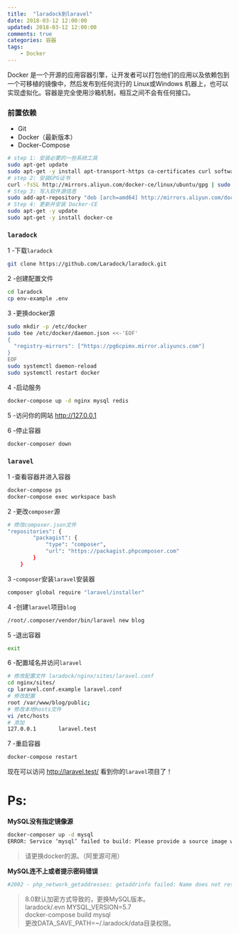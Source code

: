 ```yaml
---
title:  "laradock到laravel"
date: 2018-03-12 12:00:00
updated: 2018-03-12 12:00:00
comments: true
categories: 容器
tags:
    - Docker
---
```


Docker 是一个开源的应用容器引擎，让开发者可以打包他们的应用以及依赖包到一个可移植的镜像中，然后发布到任何流行的 Linux或Windows 机器上，也可以实现虚拟化。容器是完全使用沙箱机制，相互之间不会有任何接口。
 <!-- more -->

### 前置依赖
* Git
* Docker（最新版本）
* Docker-Compose

```bash
# step 1: 安装必要的一些系统工具
sudo apt-get update
sudo apt-get -y install apt-transport-https ca-certificates curl software-properties-common
# step 2: 安装GPG证书
curl -fsSL http://mirrors.aliyun.com/docker-ce/linux/ubuntu/gpg | sudo apt-key add -
# Step 3: 写入软件源信息
sudo add-apt-repository "deb [arch=amd64] http://mirrors.aliyun.com/docker-ce/linux/ubuntu $(lsb_release -cs) stable"
# Step 4: 更新并安装 Docker-CE
sudo apt-get -y update
sudo apt-get -y install docker-ce

```

### `laradock`
1 -下载`laradock`
```bash
git clone https://github.com/Laradock/laradock.git
```
2 -创建配置文件
```bash
cd laradock
cp env-example .env
```
3 -更换docker源

```bash
sudo mkdir -p /etc/docker
sudo tee /etc/docker/daemon.json <<-'EOF'
{
  "registry-mirrors": ["https://pg6cpimx.mirror.aliyuncs.com"]
}
EOF
sudo systemctl daemon-reload
sudo systemctl restart docker
```
4 -启动服务
```bash
docker-compose up -d nginx mysql redis
```
5 -访问你的网站 http://127.0.0.1

6 -停止容器
```bash
docker-composer down
```

### `laravel`

1 -查看容器并进入容器
```bash
docker-compose ps
docker-compose exec workspace bash
```
2 -更改`composer`源
```bash
# 修改composer.json文件
"repositories": {
        "packagist": {
            "type": "composer",
            "url": "https://packagist.phpcomposer.com"
        }
    }
```
3 -`composer`安装`laravel`安装器
```bash
composer global require "laravel/installer"
```
4 -创建`laravel`项目`blog`
```bash
/root/.composer/vendor/bin/laravel new blog
```
5 -退出容器
```bash
exit
```
6 -配置域名并访问`laravel`

```bash
# 修改配置文件 laradock/nginx/sites/laravel.conf
cd nginx/sites/
cp laravel.conf.example laravel.conf
# 修改配置
root /var/www/blog/public;
# 修改本地hosts文件
vi /etc/hosts
# 添加
127.0.0.1       laravel.test
```
7 -重启容器
```bash
docker-compose restart
```

现在可以访问 http://laravel.test/ 看到你的`laravel`项目了！

# Ps:
**MySQL没有指定镜像源**
```bash
docker-composer up -d mysql
ERROR: Service ‘mysql’ failed to build: Please provide a source image with `from` prior to commit
```

> 请更换docker的源。（阿里源可用）

**MySQL连不上或者提示密码错误**
```bash
#2002 - php_network_getaddresses: getaddrinfo failed: Name does not resolve &mdash; The server is not responding (or the local server's socket is not correctly configured).
```

> 8.0默认加密方式导致的，更换MySQL版本。 <br/>
> laradock/.evn MYSQL_VERSION=5.7 <br/>
> docker-compose build mysql <br/>
> 更改DATA_SAVE_PATH=~/.laradock/data目录权限。
